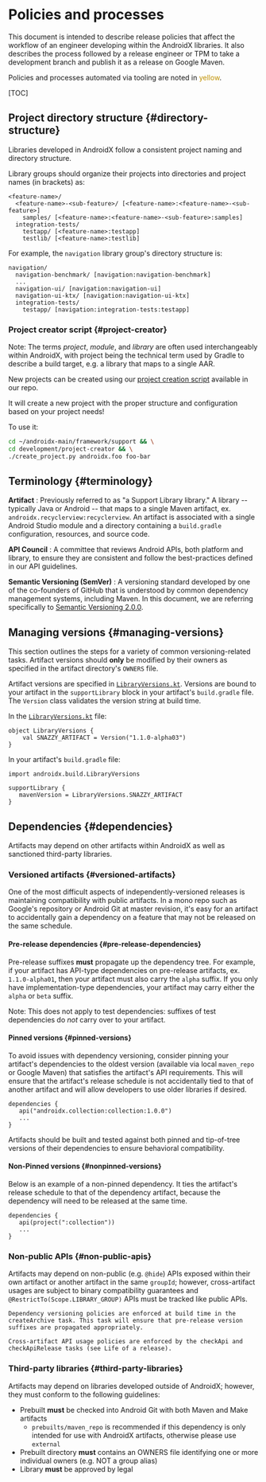 # Policies and processes

This document is intended to describe release policies that affect the workflow
of an engineer developing within the AndroidX libraries. It also describes the
process followed by a release engineer or TPM to take a development branch and
publish it as a release on Google Maven.

Policies and processes automated via tooling are noted in
<span style="color:#bf9000;">yellow</span>.

[TOC]

## Project directory structure {#directory-structure}

Libraries developed in AndroidX follow a consistent project naming and directory
structure.

Library groups should organize their projects into directories and project names
(in brackets) as:

```
<feature-name>/
  <feature-name>-<sub-feature>/ [<feature-name>:<feature-name>-<sub-feature>]
    samples/ [<feature-name>:<feature-name>-<sub-feature>:samples]
  integration-tests/
    testapp/ [<feature-name>:testapp]
    testlib/ [<feature-name>:testlib]
```

For example, the `navigation` library group's directory structure is:

```
navigation/
  navigation-benchmark/ [navigation:navigation-benchmark]
  ...
  navigation-ui/ [navigation:navigation-ui]
  navigation-ui-ktx/ [navigation:navigation-ui-ktx]
  integration-tests/
    testapp/ [navigation:integration-tests:testapp]
```

### Project creator script {#project-creator}

Note: The terms _project_, _module_, and _library_ are often used
interchangeably within AndroidX, with project being the technical term used by
Gradle to describe a build target, e.g. a library that maps to a single AAR.

New projects can be created using our
[project creation script](https://cs.android.com/androidx/platform/frameworks/support/+/androidx-main:development/project-creator/?q=project-creator&ss=androidx%2Fplatform%2Fframeworks%2Fsupport)
available in our repo.

It will create a new project with the proper structure and configuration based
on your project needs!

To use it:

```sh
cd ~/androidx-main/framework/support && \
cd development/project-creator && \
./create_project.py androidx.foo foo-bar
```

## Terminology {#terminology}

**Artifact**
:   Previously referred to as "a Support Library library." A library --
    typically Java or Android -- that maps to a single Maven artifact, ex.
    `androidx.recyclerview:recyclerview`. An artifact is associated with a
    single Android Studio module and a directory containing a `build.gradle`
    configuration, resources, and source code.

**API Council**
:   A committee that reviews Android APIs, both platform and library, to ensure
    they are consistent and follow the best-practices defined in our API
    guidelines.

**Semantic Versioning (SemVer)**
:   A versioning standard developed by one of the co-founders of GitHub that is
    understood by common dependency management systems, including Maven. In this
    document, we are referring specifically to
    [Semantic Versioning 2.0.0](https://semver.org/spec/v2.0.0.html).

## Managing versions {#managing-versions}

This section outlines the steps for a variety of common versioning-related
tasks. Artifact versions should **only** be modified by their owners as
specified in the artifact directory's `OWNERS` file.

Artifact versions are specified in
[`LibraryVersions.kt`](https://cs.android.com/androidx/platform/frameworks/support/+/androidx-main:buildSrc/src/main/kotlin/androidx/build/LibraryVersions.kt).
Versions are bound to your artifact in the `supportLibrary` block in your
artifact's `build.gradle` file. The `Version` class validates the version string
at build time.

In the
[`LibraryVersions.kt`](https://cs.android.com/androidx/platform/frameworks/support/+/androidx-main:buildSrc/src/main/kotlin/androidx/build/LibraryVersions.kt)
file:

```
object LibraryVersions {
    val SNAZZY_ARTIFACT = Version("1.1.0-alpha03")
}
```

In your artifact's `build.gradle` file:

```
import androidx.build.LibraryVersions

supportLibrary {
   mavenVersion = LibraryVersions.SNAZZY_ARTIFACT
}
```

## Dependencies {#dependencies}

Artifacts may depend on other artifacts within AndroidX as well as sanctioned
third-party libraries.

### Versioned artifacts {#versioned-artifacts}

One of the most difficult aspects of independently-versioned releases is
maintaining compatibility with public artifacts. In a mono repo such as Google's
repository or Android Git at master revision, it's easy for an artifact to
accidentally gain a dependency on a feature that may not be released on the same
schedule.

#### Pre-release dependencies {#pre-release-dependencies}

Pre-release suffixes **must** propagate up the dependency tree. For example, if
your artifact has API-type dependencies on pre-release artifacts, ex.
`1.1.0-alpha01`, then your artifact must also carry the `alpha` suffix. If you
only have implementation-type dependencies, your artifact may carry either the
`alpha` or `beta` suffix.

Note: This does not apply to test dependencies: suffixes of test dependencies do
_not_ carry over to your artifact.

#### Pinned versions {#pinned-versions}

To avoid issues with dependency versioning, consider pinning your artifact's
dependencies to the oldest version (available via local `maven_repo` or Google
Maven) that satisfies the artifact's API requirements. This will ensure that the
artifact's release schedule is not accidentally tied to that of another artifact
and will allow developers to use older libraries if desired.

```
dependencies {
   api("androidx.collection:collection:1.0.0")
   ...
}
```

Artifacts should be built and tested against both pinned and tip-of-tree
versions of their dependencies to ensure behavioral compatibility.

#### Non-Pinned versions {#nonpinned-versions}

Below is an example of a non-pinned dependency. It ties the artifact's release
schedule to that of the dependency artifact, because the dependency will need to
be released at the same time.

```
dependencies {
   api(project(":collection"))
   ...
}
```

### Non-public APIs {#non-public-apis}

Artifacts may depend on non-public (e.g. `@hide`) APIs exposed within their own
artifact or another artifact in the same `groupId`; however, cross-artifact
usages are subject to binary compatibility guarantees and
`@RestrictTo(Scope.LIBRARY_GROUP)` APIs must be tracked like public APIs.

```
Dependency versioning policies are enforced at build time in the createArchive task. This task will ensure that pre-release version suffixes are propagated appropriately.

Cross-artifact API usage policies are enforced by the checkApi and checkApiRelease tasks (see Life of a release).
```

### Third-party libraries {#third-party-libraries}

Artifacts may depend on libraries developed outside of AndroidX; however, they
must conform to the following guidelines:

*   Prebuilt **must** be checked into Android Git with both Maven and Make
    artifacts
    *   `prebuilts/maven_repo` is recommended if this dependency is only
        intended for use with AndroidX artifacts, otherwise please use
        `external`
*   Prebuilt directory **must** contains an OWNERS file identifying one or more
    individual owners (e.g. NOT a group alias)
*   Library **must** be approved by legal
